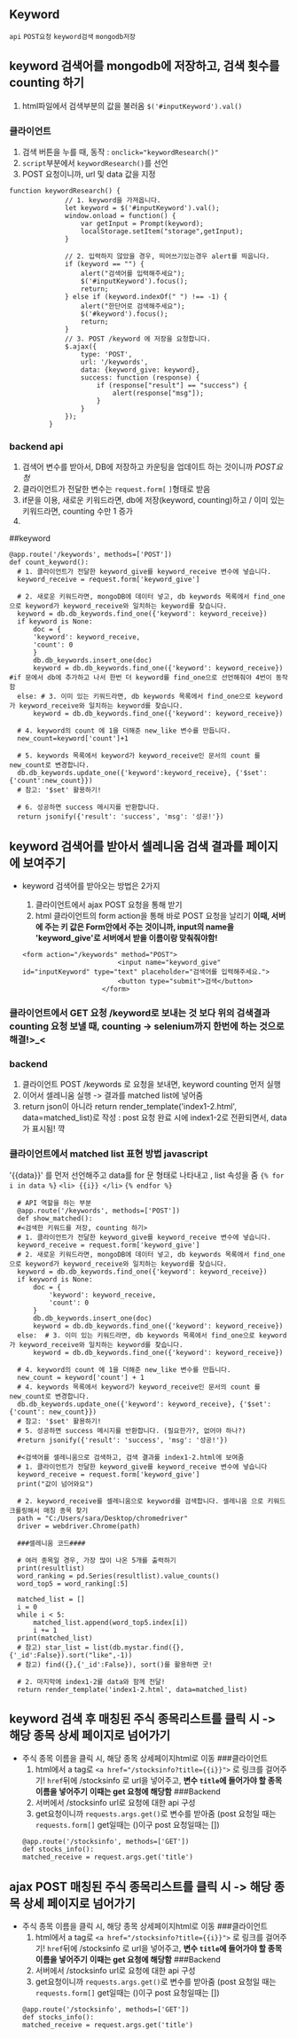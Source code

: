 ## Keyword
`api` `POST요청` `keyword검색` `mongodb저장`

## keyword 검색어를 mongodb에 저장하고, 검색 횟수를 counting 하기 
  1. html파일에서 검색부분의 값을 불러옴 `$('#inputKeyword').val()`
  ### 클라이언트 
  1. 검색 버튼을 누를 때, 동작 : `onclick="keywordResearch()"` 
  2. `script`부분에서 `keywordResearch()`를 선언
  3. POST 요청이니까, url 및 data 값을 지정
  ```
  function keywordResearch() {
                // 1. keyword을 가져옵니다.
                let keyword = $('#inputKeyword').val();
                window.onload = function() {
                    var getInput = Prompt(keyword);
                    localStorage.setItem("storage",getInput);
                }

                // 2. 입력하지 않았을 경우, 띄어쓰기있는경우 alert를 띄웁니다.
                if (keyword == "") {
                    alert("검색어를 입력해주세요");
                    $('#inputKeyword').focus();
                    return;
                } else if (keyword.indexOf(" ") !== -1) {
                    alert("한단어로 검색해주세요");
                    $('#keyword').focus();
                    return;
                }
                // 3. POST /keyword 에 저장을 요청합니다.
                $.ajax({
                    type: 'POST',
                    url: '/keywords',
                    data: {keyword_give: keyword},
                    success: function (response) {
                        if (response["result"] == "success") {
                            alert(response["msg"]);
                        }
                    }
                });
            }
  ```
  
  ### backend api
  1. 검색어 변수를 받아서, DB에 저장하고 카운팅을 업데이트 하는 것이니까 *POST요청*
  2. 클라이언트가 전달한 변수는 `request.form[`  `]`형태로 받음
  3. if문을 이용, 새로운 키워드라면, db에 저장(keyword, counting)하고 / 이미 있는 키워드라면, counting 수만 1 증가
  4. 
  ##keyword
  ```
  @app.route('/keywords', methods=['POST'])
  def count_keyword():
    # 1. 클라이언트가 전달한 keyword_give를 keyword_receive 변수에 넣습니다.
    keyword_receive = request.form['keyword_give']
    
    # 2. 새로운 키워드라면, mongoDB에 데이터 넣고, db keywords 목록에서 find_one으로 keyword가 keyword_receive와 일치하는 keyword를 찾습니다.
    keyword = db.db_keywords.find_one({'keyword': keyword_receive})
    if keyword is None:
        doc = {
        'keyword': keyword_receive,
        'count': 0
        }
        db.db_keywords.insert_one(doc)
        keyword = db.db_keywords.find_one({'keyword': keyword_receive}) #if 문에서 db에 추가하고 나서 한번 더 keyword를 find_one으로 선언해줘야 4번이 동작함 
    else: # 3. 이미 있는 키워드라면, db keywords 목록에서 find_one으로 keyword가 keyword_receive와 일치하는 keyword를 찾습니다.
        keyword = db.db_keywords.find_one({'keyword': keyword_receive})

    # 4. keyword의 count 에 1을 더해준 new_like 변수를 만듭니다.
    new_count=keyword['count']+1
    
    # 5. keywords 목록에서 keyword가 keyword_receive인 문서의 count 를 new_count로 변경합니다.
    db.db_keywords.update_one({'keyword':keyword_receive}, {'$set':{'count':new_count}})
    # 참고: '$set' 활용하기!
    
    # 6. 성공하면 success 메시지를 반환합니다.
    return jsonify({'result': 'success', 'msg': '성공!'})
```

## keyword 검색어를 받아서 셀레니움 검색 결과를 페이지에 보여주기 
  - keyword 검색어를 받아오는 방법은 2가지
    1) 클라이언트에서 ajax POST 요청을 통해 받기 
    2) html 클라이언트의 form action을 통해 바로 POST 요청을 날리기 
    **이때, 서버에 주는 키 값은 Form안에서 주는 것이니까, input의 name을 'keyword_give'로 서버에서 받을 이름이랑 맞춰줘야함!**
    
    ```
    <form action="/keywords" method="POST">
                            <input name="keyword_give" id="inputKeyword" type="text" placeholder="검색어를 입력해주세요.">
                            <button type="submit">검색</button>
                        </form>
    ```
  ### 클라이언트에서 GET 요청 /keyword로 보내는 것 보다 위의 검색결과 counting 요청 보낼 때, counting -> selenium까지 한번에 하는 것으로 해결!>_< 
  
  ### backend 
  1. 클라이언트 POST /keywords 로 요청을 보내면, keyword counting 먼저 실행 
  2. 이어서 셀레니움 실행 -> 결과를 matched list에 넣어줌
  3. return json이 아니라 return render_template('index1-2.html', data=matched_list)로 작성 : post 요청 완료 시에 index1-2로 전환되면서, data가 표시됨! 꺅 
  
  ### 클라이언트에서 matched list 표현 방법 javascript
  '{{data}}' 를 먼저 선언해주고 data를 for 문 형태로 나타내고 , list 속성을 줌
  `{% for i in data %}`
  `<li> {{i}} </li>` 
  `{% endfor %}` 
  
  ```
    # API 역할을 하는 부분
    @app.route('/keywords', methods=['POST'])
    def show_matched():
    #<검색한 키워드를 저장, counting 하기>
    # 1. 클라이언트가 전달한 keyword_give를 keyword_receive 변수에 넣습니다.
    keyword_receive = request.form['keyword_give']
    # 2. 새로운 키워드라면, mongoDB에 데이터 넣고, db keywords 목록에서 find_one으로 keyword가 keyword_receive와 일치하는 keyword를 찾습니다.
    keyword = db.db_keywords.find_one({'keyword': keyword_receive})
    if keyword is None:
        doc = {
            'keyword': keyword_receive,
            'count': 0
        }
        db.db_keywords.insert_one(doc)
        keyword = db.db_keywords.find_one({'keyword': keyword_receive})
    else:  # 3. 이미 있는 키워드라면, db keywords 목록에서 find_one으로 keyword가 keyword_receive와 일치하는 keyword를 찾습니다.
        keyword = db.db_keywords.find_one({'keyword': keyword_receive})

    # 4. keyword의 count 에 1을 더해준 new_like 변수를 만듭니다.
    new_count = keyword['count'] + 1
    # 4. keywords 목록에서 keyword가 keyword_receive인 문서의 count 를 new_count로 변경합니다.
    db.db_keywords.update_one({'keyword': keyword_receive}, {'$set': {'count': new_count}})
    # 참고: '$set' 활용하기!
    # 5. 성공하면 success 메시지를 반환합니다. (필요한가?, 없어야 하나?)
    #return jsonify({'result': 'success', 'msg': '성공!'})

    #<검색어를 셀레니움으로 검색하고, 검색 결과를 index1-2.html에 보여줌
    # 1. 클라이언트가 전달한 keyword_give를 keyword_receive 변수에 넣습니다
    keyword_receive = request.form['keyword_give']
    print("값이 넘어와요")

    # 2. keyword_receive를 셀레니움으로 keyword를 검색합니다. 셀레니움 으로 키워드 크롤링해서 매칭 종목 찾기
    path = "C:/Users/sara/Desktop/chromedriver"
    driver = webdriver.Chrome(path)

    ###셀레니움 코드####

    # 여러 종목일 경우, 가장 많이 나온 5개를 출력하기
    print(resultlist)
    word_ranking = pd.Series(resultlist).value_counts()
    word_top5 = word_ranking[:5]

    matched_list = []
    i = 0
    while i < 5:
        matched_list.append(word_top5.index[i])
        i += 1
    print(matched_list)
    # 참고) star_list = list(db.mystar.find({},{'_id':False}).sort("like",-1))
    # 참고) find({},{'_id':False}), sort()를 활용하면 굿!

    # 2. 마지막에 index1-2를 data와 함께 전달! 
    return render_template('index1-2.html', data=matched_list)
```

## keyword 검색 후 매칭된 주식 종목리스트를 클릭 시 -> 해당 종목 상세 페이지로 넘어가기 
  - 주식 종목 이름을 클릭 시, 해당 종목 상세페이지html로 이동
  ###클라이언트
    1) html에서 a tag로 `<a href="/stocksinfo?title={{i}}">` 로 링크를 걸어주기! `href`뒤에 /stocksinfo 로 url을 넣어주고, **변수 `title`에 들어가야 할 종목 이름을 넣어주기**
    **이때는 get 요청에 해당함**
  ###Backend
    1) 서버에서 /stocksinfo url로 요청에 대한 api 구성
    2) get요청이니까 `requests.args.get()`로 변수를 받아줌 (post 요청일 때는 `requests.form[]` get일때는 ()이구 post 요청일때는 [])
    ```
    @app.route('/stocksinfo', methods=['GET'])
    def stocks_info():
    matched_receive = request.args.get('title')
    ```
    
## ajax POST 매칭된 주식 종목리스트를 클릭 시 -> 해당 종목 상세 페이지로 넘어가기 
  - 주식 종목 이름을 클릭 시, 해당 종목 상세페이지html로 이동
  ###클라이언트
    1) html에서 a tag로 `<a href="/stocksinfo?title={{i}}">` 로 링크를 걸어주기! `href`뒤에 /stocksinfo 로 url을 넣어주고, **변수 `title`에 들어가야 할 종목 이름을 넣어주기**
    **이때는 get 요청에 해당함**
  ###Backend
    1) 서버에서 /stocksinfo url로 요청에 대한 api 구성
    2) get요청이니까 `requests.args.get()`로 변수를 받아줌 (post 요청일 때는 `requests.form[]` get일때는 ()이구 post 요청일때는 [])
    ```
    @app.route('/stocksinfo', methods=['GET'])
    def stocks_info():
    matched_receive = request.args.get('title')
    ```
  
  
